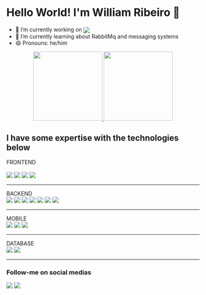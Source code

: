 # Hello World! I'm William Ribeiro 👋						
							
- 🔭 I’m currently working on <a href="https://www.jusbrasil.com.br/"><img align="center" src="https://img.shields.io/badge/-JUSBRASIL-yellow"></a>
- 🌱 I’m currently learning about RabbitMq and messaging systems						
- 😄 Pronouns: he/him						

<div align="center">						
	<a href="https://github.com/wlribeiro">						
	<img height="180em" src="https://github-readme-stats.vercel.app/api?username=wlribeiro&show_icons=true&theme=midnight-purple&include_all_commits=true&count_private=true"/>						
	<img height="180em" src="https://github-readme-stats.vercel.app/api/top-langs/?username=wlribeiro&layout=compact&theme=midnight-purple"/>
  </a>
</div>						

## I have some expertise with the technologies below



<div style="display: inline_block">
  
  FRONTEND
  <br>						
  <img src="https://img.shields.io/badge/HTML5-E34F26?style=for-the-badge&logo=html5&logoColor=white">
  <img src="https://img.shields.io/badge/CSS3-1572B6?style=for-the-badge&logo=css3&logoColor=white">
  <img src="https://img.shields.io/badge/Bootstrap-563D7C?style=for-the-badge&logo=bootstrap&logoColor=white">
	<img src="https://img.shields.io/badge/JavaScript-F7DF1E?style=for-the-badge&logo=javascript&logoColor=black">		
  <hr>	

  BACKEND
  </br>	
  <img src="https://img.shields.io/badge/PHP-777BB4?style=for-the-badge&logo=php&logoColor=white">
  <img src="https://img.shields.io/badge/Laravel-FF2D20?style=for-the-badge&logo=laravel&logoColor=white">
  <img src="https://img.shields.io/badge/Python-3776AB?style=for-the-badge&logo=python&logoColor=white">
  <img src="https://img.shields.io/badge/Django-092E20?style=for-the-badge&logo=django&logoColor=white">
  <img src="https://img.shields.io/badge/C-00599C?style=for-the-badge&logo=c&logoColor=white">
  <img src="https://img.shields.io/badge/Java-ED8B00?style=for-the-badge&logo=java&logoColor=white">
  <img src="https://img.shields.io/badge/C%2B%2B-00599C?style=for-the-badge&logo=c%2B%2B&logoColor=white">
  <hr>

  MOBILE
  </br>
  <img src="https://img.shields.io/badge/Dart-0175C2?style=for-the-badge&logo=dart&logoColor=white">
  <img src="https://img.shields.io/badge/Flutter-02569B?style=for-the-badge&logo=flutter&logoColor=white">
  <img src="https://img.shields.io/badge/Kotlin-0095D5?&style=for-the-badge&logo=kotlin&logoColor=white">
  <hr>

  DATABASE
  </br>
  <img src="https://img.shields.io/badge/PostgreSQL-316192?style=for-the-badge&logo=postgresql&logoColor=white">
  <img src="https://img.shields.io/badge/MongoDB-4EA94B?style=for-the-badge&logo=mongodb&logoColor=white">
  <hr>

### Follow-me on social medias					
<div>						
	<a href="https://instagram.com/wlribeiro93" target="_blank"><img src="https://img.shields.io/badge/-Instagram-%23E4405F?style=for-the-badge&logo=instagram&logoColor=white" target="_blank"></a>						
	<a href="https://www.linkedin.com/in/williamlimaribeiro/" target="_blank"><img src="https://img.shields.io/badge/-LinkedIn-%230077B5?style=for-the-badge&logo=linkedin&logoColor=white" target="_blank"></a>						
</div>						
							
							
